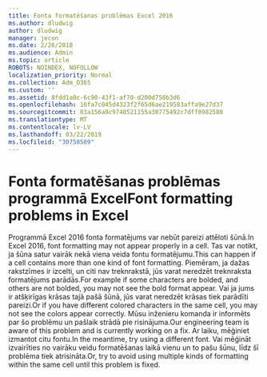 ```yaml
---
title: Fonta formatēšanas problēmas Excel 2016
ms.author: dludwig
author: dludwig
manager: jecon
ms.date: 2/26/2018
ms.audience: Admin
ms.topic: article
ROBOTS: NOINDEX, NOFOLLOW
localization_priority: Normal
ms.collection: Adm_O365
ms.custom: ''
ms.assetid: 8fdd1a0c-6c90-43f1-af70-d200d758b3d6
ms.openlocfilehash: 16fa7c045d4323f2f65d6ae219583affa9e27d37
ms.sourcegitcommit: 03a156a9c9740521155a30775492c7dff0982588
ms.translationtype: MT
ms.contentlocale: lv-LV
ms.lasthandoff: 03/22/2019
ms.locfileid: "30758509"
---
```

# <a name="font-formatting-problems-in-excel"></a><span data-ttu-id="cbdb8-102">Fonta formatēšanas problēmas programmā Excel</span><span class="sxs-lookup"><span data-stu-id="cbdb8-102">Font formatting problems in Excel</span></span>

<span data-ttu-id="cbdb8-103">Programmā Excel 2016 fonta formatējums var nebūt pareizi attēloti šūnā.</span><span class="sxs-lookup"><span data-stu-id="cbdb8-103">In Excel 2016, font formatting may not appear properly in a cell.</span></span> <span data-ttu-id="cbdb8-104">Tas var notikt, ja šūna satur vairāk nekā viena veida fontu formatējumu.</span><span class="sxs-lookup"><span data-stu-id="cbdb8-104">This can happen if a cell contains more than one kind of font formatting.</span></span> <span data-ttu-id="cbdb8-105">Piemēram, ja dažas rakstzīmes ir izcelti, un citi nav treknrakstā, jūs varat neredzēt treknraksta formatējums parādās.</span><span class="sxs-lookup"><span data-stu-id="cbdb8-105">For example if some characters are bolded, and others are not bolded, you may not see the bold format appear.</span></span> <span data-ttu-id="cbdb8-106">Vai ja jums ir atšķirīgas krāsas tajā pašā šūnā, jūs varat neredzēt krāsas tiek parādīti pareizi.</span><span class="sxs-lookup"><span data-stu-id="cbdb8-106">Or if you have different colored characters in the same cell, you may not see the colors appear correctly.</span></span> <span data-ttu-id="cbdb8-107">Mūsu inženieru komanda ir informēts par šo problēmu un pašlaik strādā pie risinājuma.</span><span class="sxs-lookup"><span data-stu-id="cbdb8-107">Our engineering team is aware of this problem and is currently working on a fix.</span></span> <span data-ttu-id="cbdb8-108">Ar laiku, mēģiniet izmantot citu fontu.</span><span class="sxs-lookup"><span data-stu-id="cbdb8-108">In the meantime, try using a different font.</span></span> <span data-ttu-id="cbdb8-109">Vai mēģināt izvairīties no vairāku veidu formatēšanas laikā vienu un to pašu šūnu, līdz šī problēma tiek atrisināta.</span><span class="sxs-lookup"><span data-stu-id="cbdb8-109">Or, try to avoid using multiple kinds of formatting within the same cell until this problem is fixed.</span></span> 
  

